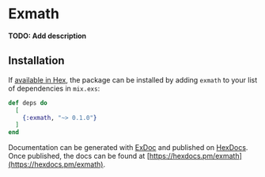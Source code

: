 # Exmath

**TODO: Add description**

## Installation

If [available in Hex](https://hex.pm/docs/publish), the package can be installed
by adding `exmath` to your list of dependencies in `mix.exs`:

```elixir
def deps do
  [
    {:exmath, "~> 0.1.0"}
  ]
end
```

Documentation can be generated with [ExDoc](https://github.com/elixir-lang/ex_doc)
and published on [HexDocs](https://hexdocs.pm). Once published, the docs can
be found at [https://hexdocs.pm/exmath](https://hexdocs.pm/exmath).

